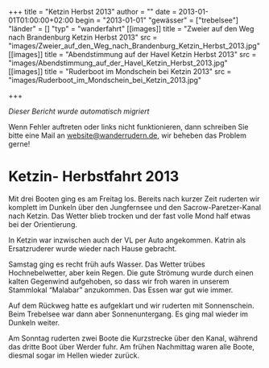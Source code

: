 +++
title = "Ketzin Herbst 2013"
author = ""
date = 2013-01-01T01:00:00+02:00
begin = "2013-01-01"
"gewässer" = ["trebelsee"]
"länder" = []
"typ" = "wanderfahrt"
[[images]]
title = "Zweier auf den Weg nach Brandenburg Ketzin Herbst 2013"
src = "images/Zweier_auf_den_Weg_nach_Brandenburg_Ketzin_Herbst_2013.jpg"
[[images]]
title = "Abendstimmung auf der Havel Ketzin Herbst 2013"
src = "images/Abendstimmung_auf_der_Havel_Ketzin_Herbst_2013.jpg"
[[images]]
title = "Ruderboot im Mondschein bei Ketzin 2013"
src = "images/Ruderboot_im_Mondschein_bei_Ketzin_2013.jpg"

+++


*Dieser Bericht wurde automatisch migriert*

Wenn Fehler auftreten oder links nicht funktionieren, dann schreiben Sie bitte eine Mail an website@wanderrudern.de, wir beheben das Problem gerne!



# Ketzin- Herbstfahrt 2013


Mit drei Booten ging es am Freitag los. Bereits nach kurzer Zeit ruderten wir komplett im Dunkeln über den Jungfernsee und den Sacrow-Paretzer-Kanal nach Ketzin. Das Wetter blieb trocken und der fast volle Mond half etwas bei der Orientierung.

In Ketzin war inzwischen auch der VL per Auto angekommen. Katrin als Ersatzruderer wurde wieder nach Hause gebracht.

Samstag ging es recht früh aufs Wasser. Das Wetter trübes Hochnebelwetter, aber kein Regen. Die gute Strömung wurde durch einen kalten Gegenwind aufgehoben, so dass wir froh waren in unserem Stammlokal “Malabar” anzukommen. Das Essen war gut wie immer.

Auf dem Rückweg hatte es aufgeklart und wir ruderten mit Sonnenschein. Beim Trebelsee war dann aber Sonnenuntergang. Es ging mal wieder im Dunkeln weiter.

Am Sonntag ruderten zwei Boote die Kurzstrecke über den Kanal, während das dritte Boot über Werder fuhr. Am frühen Nachmittag waren alle Boote, diesmal sogar im Hellen wieder zurück.